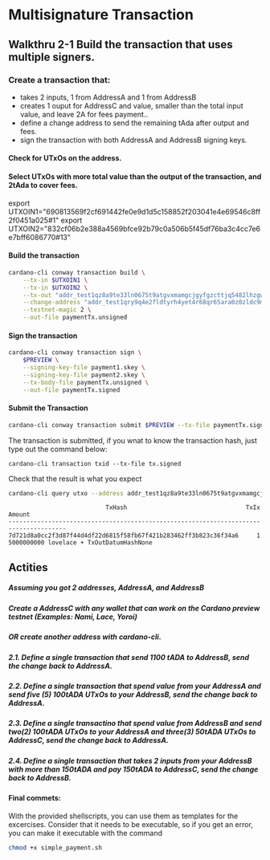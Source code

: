 # Multisignature Transaction

## Walkthru 2-1 Build the transaction that uses multiple signers.
   
### Create a transaction that:
- takes 2 inputs, 1 from AddressA and 1 from AddressB 
- creates 1 ouput for AddressC and value, smaller than the total input value, and leave 2A for fees payment..  
- define a change address to send the remaining tAda after output and fees.
- sign the transaction with both AddressA and AddressB signing keys.

#### Check for UTxOs on the address. 
#### Select UTxOs with more total value than the output of the transaction, and 2tAda to cover fees.

export UTXOIN1="690813569f2cf691442fe0e9d1d5c158852f203041e4e69546c8ff2f0451a025#1"
export UTXOIN2="832cf06b2e388a4569bfce92b79c0a506b5f45df76ba3c4cc7e6e7bff6086770#13"


#### Build the transaction

```bash
cardano-cli conway transaction build \
    --tx-in $UTXOIN1 \
    --tx-in $UTXOIN2 \
    --tx-out "addr_test1qz8a9te33ln0675t9atgvxmamgcjgyfgzcttjq5482lhzgwkx0qw82lv9jasu7cl0nggv5ps58rgg6mvt0t89fdsr82srsfq3f 100000000" \
    --change-address "addr_test1qry9q4e2fldtyrh4yet4r68qr65ara0z0zldc9m24cm8zqaxra8dtqsrd3ddhrmz56tkrhzd6pga438tj03y9xv2glhqpghhc3" \
    --testnet-magic 2 \
    --out-file paymentTx.unsigned
```

#### Sign the transaction

```bash
cardano-cli conway transaction sign \
    $PREVIEW \
    --signing-key-file payment1.skey \
    --signing-key-file payment2.skey \
    --tx-body-file paymentTx.unsigned \
    --out-file paymentTx.signed
```

#### Submit the Transaction 

```bash
cardano-cli conway transaction submit $PREVIEW --tx-file paymentTx.signed
```
The transaction is submitted, if you wnat to know the transaction hash, just type out the command below:

    cardano-cli transaction txid --tx-file tx.signed
    
Check that the result is what you expect

```bash
cardano-cli query utxo --address addr_test1qz8a9te33ln0675t9atgvxmamgcjgyfgzcttjq5482lhzgwkx0qw82lv9jasu7cl0nggv5ps58rgg6mvt0t89fdsr82srsfq3f $PREVIEW
```
                               TxHash                                 TxIx        Amount
    --------------------------------------------------------------------------------------
    7d721d8a0cc2f3d87f44d4df22d6815f58fb67f421b283462ff3b823c36f34a6     1        5000000000 lovelace + TxOutDatumHashNone



## Actities

##### Assuming you got 2 addresses, AddressA, and AddressB
##### Create a AddressC with any wallet that can work on the Cardano preview testnet (Examples: Nami, Lace, Yoroi)
##### OR create another address with cardano-cli. 


##### 2.1. Define a single transaction that send 1100 tADA to AddressB, send the change back to AddressA.

##### 2.2. Define a single transaction that spend value from your AddressA and send five (5) 100tADA UTxOs to your AddressB, send the change back to AddressA.

##### 2.3. Define a single transactino that spend value from  AddressB and send two(2) 100tADA UTxOs to your AddressA and three(3) 50tADA UTxOs to AddressC, send the change back to AddressA.

##### 2.4. Define a single transaction that takes 2 inputs from your AddressB with more than 150tADA and pay 150tADA to AddressC, send the change back to AddressB.


#### Final commets:
With the provided shellscripts, you can use them as templates for the excercises. Consider that it needs to be executable, so if you get an error, you can make it executable with the command 
```bash
chmod +x simple_payment.sh
```
